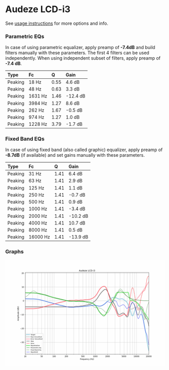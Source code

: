 # Audeze LCD-i3
See [usage instructions](https://github.com/jaakkopasanen/AutoEq#usage) for more options and info.

### Parametric EQs
In case of using parametric equalizer, apply preamp of **-7.4dB** and build filters manually
with these parameters. The first 4 filters can be used independently.
When using independent subset of filters, apply preamp of **-7.4 dB**.

| Type    | Fc      |    Q | Gain     |
|:--------|:--------|:-----|:---------|
| Peaking | 18 Hz   | 0.55 | 4.6 dB   |
| Peaking | 48 Hz   | 0.63 | 3.3 dB   |
| Peaking | 1631 Hz | 1.46 | -12.4 dB |
| Peaking | 3984 Hz | 1.27 | 8.6 dB   |
| Peaking | 262 Hz  | 1.67 | -0.5 dB  |
| Peaking | 974 Hz  | 1.27 | 1.0 dB   |
| Peaking | 1228 Hz | 3.79 | -1.7 dB  |

### Fixed Band EQs
In case of using fixed band (also called graphic) equalizer, apply preamp of **-8.7dB**
(if available) and set gains manually with these parameters.

| Type    | Fc       |    Q | Gain     |
|:--------|:---------|:-----|:---------|
| Peaking | 31 Hz    | 1.41 | 6.4 dB   |
| Peaking | 63 Hz    | 1.41 | 2.9 dB   |
| Peaking | 125 Hz   | 1.41 | 1.1 dB   |
| Peaking | 250 Hz   | 1.41 | -0.7 dB  |
| Peaking | 500 Hz   | 1.41 | 0.9 dB   |
| Peaking | 1000 Hz  | 1.41 | -3.4 dB  |
| Peaking | 2000 Hz  | 1.41 | -10.2 dB |
| Peaking | 4000 Hz  | 1.41 | 10.7 dB  |
| Peaking | 8000 Hz  | 1.41 | 0.5 dB   |
| Peaking | 16000 Hz | 1.41 | -13.9 dB |

### Graphs
![](./Audeze%20LCD-i3.png)